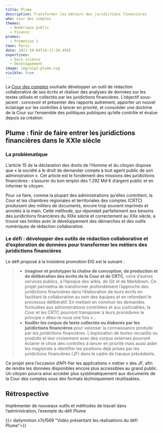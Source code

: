 ```yaml
---
title: Plume
description: Transformer les métiers des juridictions financières
who: Cour des comptes
themes:
  - Numérique public
  - Finance
promos:
  - Promotion 3
town: Paris
date: 2021-10-04T14:17:10.456Z
expertises:
  - Data science
  - Développement
image: img/eig3-plume.svg
visible: true
---
```

La [Cour des comptes](https://www.ccomptes.fr/) souhaite développer un outil de rédaction collaborative de ses écrits et réaliser des analyses de données sur les textes utilisés et collectés par les juridictions financières. L’objectif sous-jacent : concevoir et présenter des rapports autrement, apporter un nouvel éclairage sur les contrôles à lancer en priorité, et consolider une doctrine de la Cour sur l’ensemble des politiques publiques qu’elle contrôle et évalue depuis sa création.

## Plume : finir de faire entrer les juridictions financières dans le XXIe siècle

### La problématique

L’article 15 de la déclaration des droits de l’Homme et du citoyen dispose que « la société a le droit de demander compte à tout agent public de son administration ». Cet article est le fondement des missions des juridictions financières : s’assurer du bon emploi des 1 292 Md € d’argent public et en informer le citoyen.

Pour ce faire, comme la plupart des administrations qu’elles contrôlent, la Cour et les chambres régionales et territoriales des comptes (CRTC) produisent des milliers de documents, encore trop souvent imprimés et annotés à la main. Cette méthode, qui répondait parfaitement aux besoins des juridictions financières du XIXe siècle et correctement au XXe siècle, a trouvé ses limites avec le développement des démarches et des outils numériques de rédaction collaborative.

### Le défi : développer des outils de rédaction collaborative et d’exploration de données pour transformer les métiers des juridictions financières

Le défi proposé à la troisième promotion EIG est le suivant :

> * **imaginer et prototyper la chaîne de conception, de production et de délibération des écrits de la Cour et de CRTC**, voire d’autres services publics, à l’époque des wikis, de Git et de Markdown. Ce projet permettra de transformer profondément l’approche des juridictions financières dans l’élaboration de leurs écrits en facilitant la collaboration au sein des équipes et en refondant le processus délibératif. En mettant en commun les demandes formulées aux administrations contrôlées et aux justiciables, la Cour et les CRTC pourront transposer à leurs procédures le principe « dites-le nous une fois » ;
> * **fouiller les corpus de texte collectés ou élaborés par les juridictions financières** pour valoriser la connaissance produite par les juridictions financières. L’exploration de textes recueillis ou produits et leur croisement avec des corpus externes pourront éclairer le choix des contrôles à lancer en priorité mais aussi aider les magistrats à identifier les positions déjà prises par les juridictions financières (JF) dans le cadre de travaux précédents.

Ce projet sera l’occasion d’API-fier les applications « métier » des JF, afin de rendre les données disponibles encore plus accessibles au grand public. Un citoyen pourra ainsi accéder plus systématiquement aux documents de la Cour des comptes sous des formats techniquement réutilisables.

## Rétrospective

Implémenter de nouveaux outils et méthodes de travail dans l’administration, l’exemple du défi Plume

{{< dailymotion x7o1569 "Vidéo présentant les réalisations du défi Plume">}}